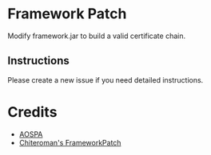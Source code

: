 # Framework Patch
Modify framework.jar to build a valid certificate chain.

## Instructions
Please create a new issue if you need detailed instructions.

# Credits
- [AOSPA](https://github.com/AOSPA/android_frameworks_base/commit/0362e635a608387735d5d65b11102773328c9030#diff-f3d4b23ca6ed3d85b9bdf68c68d09e469555526e0a9ae0886fedb49bcf47577aR5)
- [Chiteroman's FrameworkPatch](https://github.com/chiteroman/FrameworkPatch/tree/main)
